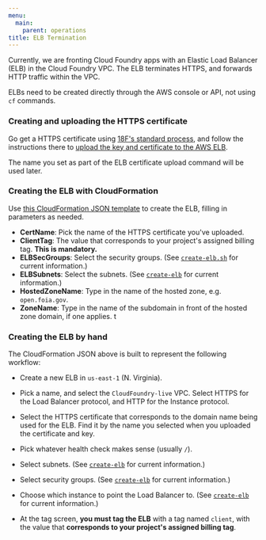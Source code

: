 ```yaml
---
menu:
  main:
    parent: operations
title: ELB Termination
---
```


Currently, we are fronting Cloud Foundry apps with an Elastic Load Balancer (ELB) in the Cloud Foundry VPC. The ELB terminates HTTPS, and forwards HTTP traffic within the VPC.

ELBs need to be created directly through the AWS console or API, not using `cf` commands.

### Creating and uploading the HTTPS certificate

Go get a HTTPS certificate using [18F's standard  process](https://github.com/18F/https), and follow the instructions there to [upload the key and certificate to the AWS ELB](https://github.com/18F/https#in-an-elb).

The name you set as part of the ELB certificate upload command will be used later.

### Creating the ELB with CloudFormation

Use [this CloudFormation JSON template](https://github.com/18F/cloud-foundry-manifests/blob/master/provisioning/elb.json) to create the ELB, filling in parameters as needed.

* **CertName**: Pick the name of the HTTPS certificate you've uploaded.
* **ClientTag**: The value that corresponds to your project's assigned billing tag. **This is mandatory.**
* **ELBSecGroups**: Select the security groups. (See [`create-elb.sh`](https://github.com/18F/DevOps/blob/master/cf/create-elb.sh) for current information.)
* **ELBSubnets**: Select the subnets. (See [`create-elb`](https://github.com/18F/DevOps/blob/master/cf/create-elb.sh) for current information.)
* **HostedZoneName**: Type in the name of the hosted zone, e.g. `open.foia.gov`.
* **ZoneName**: Type in the name of the subdomain in front of the hosted zone domain, if one applies.
t

### Creating the ELB by hand

The CloudFormation JSON above is built to represent the following workflow:

* Create a new ELB in `us-east-1` (N. Virginia).

* Pick a name, and select the `CloudFoundry-live` VPC. Select HTTPS for the Load Balancer protocol, and HTTP for the Instance protocol.

* Select the HTTPS certificate that corresponds to the domain name being used for the ELB. Find it by the name you selected when you uploaded the certificate and key.

* Pick whatever health check makes sense (usually `/`).

* Select subnets. (See [`create-elb`](https://github.com/18F/DevOps/blob/master/cf/create-elb.sh) for current information.)

* Select security groups. (See [`create-elb`](https://github.com/18F/DevOps/blob/master/cf/create-elb.sh) for current information.)

* Choose which instance to point the Load Balancer to. (See [`create-elb`](https://github.com/18F/DevOps/blob/master/cf/create-elb.sh) for current information.)

* At the tag screen, **you must tag the ELB** with a tag named `client`, with the value that **corresponds to your project's assigned billing tag**.
